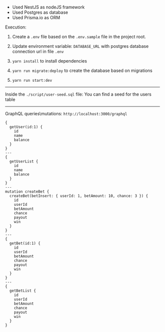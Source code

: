 - Used NestJS as nodeJS framework
- Used Postgres as database
- Used Prisma.io as ORM

Execution:

1) Create a `.env` file based on the `.env.sample` file in the project root.

2) Update environment variable: `DATABASE_URL` with postgres database connection url in file `.env`

2) `yarn install` to install dependencies

3) `yarn run migrate:deploy` to create the database based on migrations

4) `yarn run start:dev`

-----

Inside the `./script/user-seed.sql` file:
You can find a seed for the users table

-----
GraphQL queries\mutations: `http://localhost:3000/graphql`

```
{
  getUser(id:1) {
    id
    name
    balance
  }
}
---
{
  getUserList {
    id
    name
    balance
  }
}
---
mutation createBet {
  createBet(betInsert: { userId: 1, betAmount: 10, chance: 3 }) {
    id
    userId
    betAmount
    chance
    payout
    win
  }
}
---
{
  getBet(id:1) {
    id
    userId
    betAmount
    chance
    payout
    win
  }
}
---
{
  getBetList {
    id
    userId
    betAmount
    chance
    payout
    win
  }
}
```

